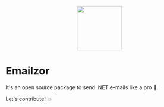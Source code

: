 <p align="center">
  <img src="https://lh3.googleusercontent.com/fife/ABSRlIrexTRQnZrgYItVir7uLv8UvjGiEwvJfrDfcxm15ktvxHdZjR0Ifu6XH7DWAnLRPpAfLImLD2G3BlOBrPPb3pgeC7sAAnE4ajxOc9XZOApa1DB1dZz7joL-5VE3nGwC4duSoauQ283y6SVbiOhiaTKPkAysrT_FrbEMnk-7wasyAozMr55J42Pbno6QWOAZdhMVkA-6ZqOX45v3yM5S_ZzmfkBC4L_N9ccvPD_4CK7FvOHQISq3k0yNIvPnkPHmD5Rsu-0DLPGCwi0-9ZiAxpcTK_UO6sgAkZBPhIfBxGddZZwl7g6SjvaR_36pNhTC1CfWTwYtpM7ufjCQ_tUGeUyBO70EZlcS_HO3vhNIReeced1ORCj_YxNU72Rjbrkrsoqxr1Sgy6OaLwL2XUXFrwmmKZEF4njEmyr8g31AdsTPmMlBbladYfTCsg-JcPJ3W55yi2-c5-hFPALwb1KKvSh4SO6Lp_vL5BNvcrYQM0lIIeAJa3PDzNW4_frtBlruKov860H0KMtalhEHE3qeuzSIo_g_QbV-CQI_OFArK9UK7w3EEdY-QJEHWZ-B0wcDMcPKtPbM_VTDZ_zMtUCCY_VC6JdCfkhscAuZybI1k3oo9KEGUoOaadoqZCKMvEInIB_ijAY0-pJP8u1CEVwc6qW_4a0uFLJvVxao9hRQll3-_pBTUzNKKtWezvFh8sQxA9kHLSF70-MaN4zN0Mh7V7xbajWTEDPn7qk=w1920-h931-ft" width="120px" />
</p>

# Emailzor

It's an open source package to send .NET e-mails like a pro :star2:.

Let's contribute! :boom:
